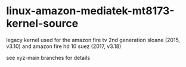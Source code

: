 # linux-amazon-mediatek-mt8173-kernel-source

legacy kernel used for the amazon fire tv 2nd generation sloane (2015, v3.10) and amazon fire hd 10 suez (2017, v3.18)

see xyz-main branches for details
